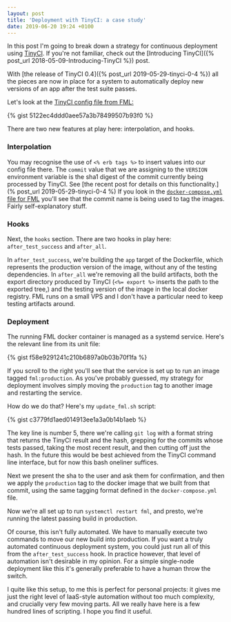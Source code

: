 ```yaml
---
layout: post
title: 'Deployment with TinyCI: a case study'
date: 2019-06-20 19:24 +0100
---
```

In this post I'm going to break down a strategy for continuous deployment using [TinyCI](https://github.com/JonnieCache/TinyCI). If you're not familiar, check out the [Introducing TinyCI]({% post_url 2018-05-09-Introducing-TinyCI %}) post.

With [the release of TinyCI 0.4]({% post_url 2019-05-29-tinyci-0-4 %}) all the pieces are now in place for a system to automatically deploy new versions of an app after the test suite passes.

<!-- more -->

Let's look at the [TinyCI config file from FML:](https://github.com/JonnieCache/fml/blob/89f544e581676c7f9a783f6e40e2b33df4678dd8/.tinyci.yml)

{% gist 5122ec4ddd0aee57a3b78499507b93f0 %}

There are two new features at play here: interpolation, and hooks.

### Interpolation

You may recognise the use of `<% erb tags %>` to insert values into our config file there. The `commit` value that we are assigning to the `VERSION` environment variable is the sha1 digest of the commit currently being processed by TinyCI. See [the recent post for details on this functionality.](% post_url 2019-05-29-tinyci-0-4 %) If you look in the [`docker-compose.yml` file for FML](https://github.com/JonnieCache/fml/blob/89f544e581676c7f9a783f6e40e2b33df4678dd8/docker-compose.yml) you'll see that the commit name is being used to tag the images. Fairly self-explanatory stuff.

### Hooks

Next, the `hooks` section. There are two hooks in play here: `after_test_success` and `after_all`.

In `after_test_success`, we're building the `app` target of the Dockerfile, which represents the  production version of the image, without any of the testing dependencies. In `after_all` we're removing all the build artifacts, both the export directory produced by TinyCI (`<%= export %>` inserts the path to the exported tree,) and the testing version of the image in the local docker registry. FML runs on a small VPS and I don't have a particular need to keep testing artifacts around.

### Deployment

The running FML docker container is managed as a systemd service. Here's the relevant line from its unit file:

{% gist f58e9291241c210b6897a0b03b70f1fa %}

If you scroll to the right you'll see that the service is set up to run an image tagged `fml:production`. As you've probably guessed, my strategy for deployment involves simply moving the `production` tag to another image and restarting the service.

How do we do that? Here's my `update_fml.sh` script:

{% gist c3779fd1aed014913ee1a3a0b14b1aeb %}

The key line is number 5, there we're calling `git log` with a format string that returns the TinyCI result and the hash, grepping for the commits whose tests passed, taking the most recent result, and then cutting off just the hash. In the future this would be best achieved from the TinyCI command line interface, but for now this bash oneliner suffices.

Next we present the sha to the user and ask them for confirmation, and then we apply the `production` tag to the docker image that we built from that commit, using the same tagging format defined in the `docker-compose.yml` file.

Now we're all set up to run `systemctl restart fml`, and presto, we're running the latest passing build in production.

Of course, this isn't fully automated. We have to manually execute two commands to move our new build into production. If you want a truly automated continuous deployment system, you could just run all of this from the `after_test_success` hook. In practice however, that level of automation isn't desirable in my opinion. For a simple single-node deployment like this it's generally preferable to have a human throw the switch.

I quite like this setup, to me this is perfect for personal projects: it gives me just the right level of IaaS-style automation without too much complexity, and crucially very few moving parts. All we really have here is a few hundred lines of scripting. I hope you find it useful.
